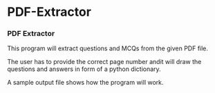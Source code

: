 # PDF-Extractor

<h3> PDF Extractor </h3>

<p> This program will extract questions and MCQs from the given PDF file. </p>
<p> The user has to provide the correct page number andit will draw the questions and answers in form of a python dictionary. </p>
<p> A sample output file shows how the program will work. </p>
